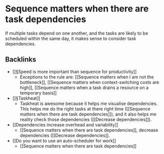 # Sequence matters when there are task dependencies
If multiple tasks depend on one another, and the tasks are likely to be scheduled within the same day, it makes sense to consider task dependencies.

## Backlinks
* [[§Speed is more important than sequence for productivity]]
	* Exceptions to the rule are:
[[Sequence matters when I am not the bottleneck]],
[[Sequence matters when context-switching costs are high]],
[[Sequence matters when a task drains a resource on a temporary basis]]
* [[§Taskheat]]
	* Taskheat is awesome because it helps me visualise dependencies. This helps me do the right tasks at there right time ([[Sequence matters when there are task dependencies]]), and it also helps me reality check those dependencies ([[Decrease dependencies]]).
* [[Dependencies increase overhead and variability]]
	* [[Sequence matters when there are task dependencies]], decrease dependencies ([[Decrease dependencies]].
* [[Do you want to use an auto-scheduler for work]]
	* [[Sequence matters when there are task dependencies]]

<!-- #Life -->

<!-- {BearID:E9408972-3C8D-49F5-AB5B-8B20E5576316-15756-000013044A309157} -->
